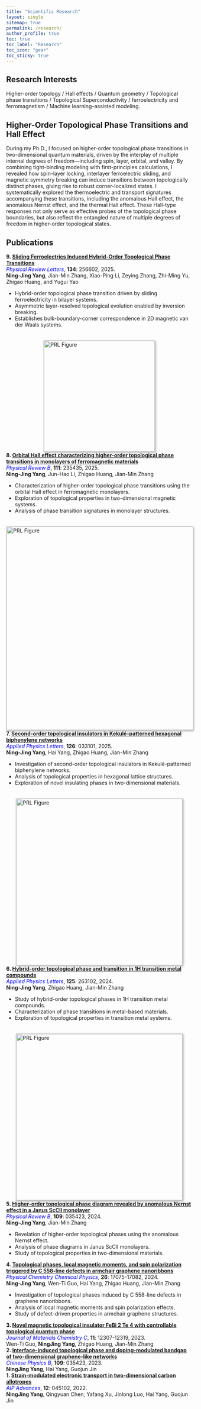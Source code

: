 ```yaml
---
title: "Scientific Research"
layout: single
sitemap: true
permalink: /research/
author_profile: true
toc: true
toc_label: "Research"
toc_icon: "gear"
toc_sticky: true
---
```


## Research Interests

Higher-order topology / Hall effects / Quantum geometry / Topological phase transitions / Topological Superconductivity / ferroelectricity and ferromagnetism / Machine learning–assisted modeling.


## Higher-Order Topological Phase Transitions and Hall Effect

During my Ph.D., I focused on higher-order topological phase transitions in two-dimensional quantum materials, driven by the interplay of multiple internal degrees of freedom—including spin, layer, orbital, and valley. By combining tight-binding modeling with first-principles calculations, I revealed how spin–layer locking, interlayer ferroelectric sliding, and magnetic symmetry breaking can induce transitions between topologically distinct phases, giving rise to robust corner-localized states. I systematically explored the thermoelectric and transport signatures accompanying these transitions, including the anomalous Hall effect, the anomalous Nernst effect, and the thermal Hall effect. These Hall-type responses not only serve as effective probes of the topological phase boundaries, but also reflect the entangled nature of multiple degrees of freedom in higher-order topological states.

## Publications

<div style="display: flex; flex-direction: column; gap: 20px;">

  <!-- 上文 -->
  <div>
    <strong>9. </strong><a href="https://doi.org/10.1103/l1n5-1jsm"><strong>Sliding Ferroelectrics Induced Hybrid-Order Topological Phase Transitions</strong></a><br>
    <em style="color: blue;">Physical Review Letters</em>, <strong>134</strong>: 256602, 2025.<br>
    <strong>Ning-Jing Yang</strong>, Jian-Min Zhang, Xiao-Ping Li, Zeying Zhang, Zhi-Ming Yu, Zhigao Huang, and Yugui Yao
    <ul>
      <li>Hybrid-order topological phase transition driven by sliding ferroelectricity in bilayer systems.</li>
      <li>Asymmetric layer-resolved topological evolution enabled by inversion breaking.</li>
      <li>Establishes bulk-boundary-corner correspondence in 2D magnetic van der Waals systems.</li>
    </ul>
  </div>

  <!-- 下图 -->
  <img src="{{ '/assets/prl_sliding_SHTI.png' | relative_url }}" alt="PRL Figure" style="width: 300px; border: 1px solid #ccc; margin: 0 auto; display: block; box-shadow: 2px 2px 5px rgba(0, 0, 0, 0.3);">

</div>

<div style="display: flex; flex-direction: column; gap: 20px;">

  <!-- 上文 -->
  <div>
    <strong>8. </strong><a href="https://doi.org/10.1103/7bth-zkv6"><strong>Orbital Hall effect characterizing higher-order topological phase transitions in monolayers of ferromagnetic materials</strong></a><br>
    <em style="color: blue;">Physical Review B</em>, <strong>111</strong>: 235435, 2025.<br>
    <strong>Ning-Jing Yang</strong>, Jun-Hao Li, Zhigao Huang, Jian-Min Zhang
    <ul>
      <li>Characterization of higher-order topological phase transitions using the orbital Hall effect in ferromagnetic monolayers.</li>
      <li>Exploration of topological properties in two-dimensional magnetic systems.</li>
      <li>Analysis of phase transition signatures in monolayer structures.</li>
    </ul>
  </div>
  <!-- 下图 -->
  <img src="{{ '/assets/prb_ohc.png' | relative_url }}" alt="PRL Figure" style="width: 550px; border: 1px solid #ccc; margin: 0 auto; display: block; box-shadow: 2px 2px 5px rgba(0, 0, 0, 0.3);">
</div>


<div style="display: flex; flex-direction: column; gap: 20px;">

  <!-- 上文 -->
  <div>
    <strong>7. </strong><a href="https://doi.org/10.1063/5.0239997"><strong>Second-order topological insulators in Kekulé-patterned hexagonal biphenylene networks</strong></a><br>
    <em style="color: blue;">Applied Physics Letters</em>, <strong>126</strong>: 033101, 2025.<br>
    <strong>Ning-Jing Yang</strong>, Hai Yang, Zhigao Huang, Jian-Min Zhang
    <ul>
      <li>Investigation of second-order topological insulators in Kekulé-patterned biphenylene networks.</li>
      <li>Analysis of topological properties in hexagonal lattice structures.</li>
      <li>Exploration of novel insulating phases in two-dimensional materials.</li>
    </ul>
  </div>
  <!-- 下图 -->
  <img src="{{ '/assets/apl_hBPN.png' | relative_url }}" alt="PRL Figure" style="width: 450px; border: 1px solid #ccc; margin: 0 auto; display: block; box-shadow: 2px 2px 5px rgba(0, 0, 0, 0.3);">
</div>

<div style="display: flex; flex-direction: column; gap: 20px;">

  <!-- 上文 -->
  <div>
    <strong>6. </strong><a href="https://doi.org/10.1063/5.0238775"><strong>Hybrid-order topological phase and transition in 1H transition metal compounds</strong></a><br>
    <em style="color: blue;">Applied Physics Letters</em>, <strong>125</strong>: 263102, 2024.<br>
    <strong>Ning-Jing Yang</strong>, Zhigao Huang, Jian-Min Zhang
    <ul>
      <li>Study of hybrid-order topological phases in 1H transition metal compounds.</li>
      <li>Characterization of phase transitions in metal-based materials.</li>
      <li>Exploration of topological properties in transition metal systems.</li>
    </ul>
  </div>
  <!-- 下图 -->
  <img src="{{ '/assets/apl_HyOTI.png' | relative_url }}" alt="PRL Figure" style="width: 450px; border: 1px solid #ccc; margin: 0 auto; display: block; box-shadow: 2px 2px 5px rgba(0, 0, 0, 0.3);">
</div>

<div style="display: flex; flex-direction: column; gap: 20px;">

  <!-- 上文 -->
  <div>
    <strong>5. </strong><a href="https://doi.org/10.1103/PhysRevB.109.035423"><strong>Higher-order topological phase diagram revealed by anomalous Nernst effect in a Janus ScClI monolayer</strong></a><br>
    <em style="color: blue;">Physical Review B</em>, <strong>109</strong>: 035423, 2024.<br>
    <strong>Ning-Jing Yang</strong>, Jian-Min Zhang
    <ul>
      <li>Revelation of higher-order topological phases using the anomalous Nernst effect.</li>
      <li>Analysis of phase diagrams in Janus ScClI monolayers.</li>
      <li>Study of topological properties in two-dimensional materials.</li>
    </ul>
  </div>

</div>

<div style="display: flex; flex-direction: column; gap: 20px;">

  <!-- 上文 -->
  <div>
    <strong>4. </strong><a href="https://doi.org/10.1039/D4CP00585F"><strong>Topological phases, local magnetic moments, and spin polarization triggered by C 558-line defects in armchair graphene nanoribbons</strong></a><br>
    <em style="color: blue;">Physical Chemistry Chemical Physics</em>, <strong>26</strong>: 17075-17082, 2024.<br>
    <strong>Ning-Jing Yang</strong>, Wen-Ti Guo, Hai Yang, Zhigao Huang, Jian-Min Zhang
    <ul>
      <li>Investigation of topological phases induced by C 558-line defects in graphene nanoribbons.</li>
      <li>Analysis of local magnetic moments and spin polarization effects.</li>
      <li>Study of defect-driven properties in armchair graphene structures.</li>
    </ul>
  </div>

</div>

<div style="display: flex; flex-direction: column; gap: 20px;">

  <!-- 上文 -->
  <div>
    <strong>3. </strong><a href="https://doi.org/10.1039/D3TC01890C"><strong>Novel magnetic topological insulator FeBi 2 Te 4 with controllable topological quantum phase</strong></a><br>
    <em style="color: blue;">Journal of Materials Chemistry C</em>, <strong>11</strong>: 12307-12319, 2023.<br>
    Wen-Ti Guo, <strong>NingJing Yang</strong>, Zhigao Huang, Jian-Min Zhang

  </div>

</div>

<div style="display: flex; flex-direction: column; gap: 20px;">

  <!-- 上文 -->
  <div>
    <strong>2. </strong><a href="https://iopscience.iop.org/article/10.1088/1674-1056/ac904d"><strong>Interface-induced topological phase and doping-modulated bandgap of two-dimensional graphene-like networks</strong></a><br>
    <em style="color: blue;">Chinese Physics B</em>, <strong>109</strong>: 035423, 2023.<br>
    <strong>NingJing Yang</strong>, Hai Yang, Guojun Jin

  </div>

</div>

<div style="display: flex; flex-direction: column; gap: 20px;">

  <!-- 上文 -->
  <div>
    <strong>1. </strong><a href="https://doi.org/10.1063/5.0088033"><strong>Strain-modulated electronic transport in two-dimensional carbon allotropes</strong></a><br>
    <em style="color: blue;">AIP Advances</em>, <strong>12</strong>: 045102, 2022.<br>
    <strong>NingJing Yang</strong>, Qingyuan Chen, Yafang Xu, Jinlong Luo, Hai Yang, Guojun Jin

  </div>

</div>



